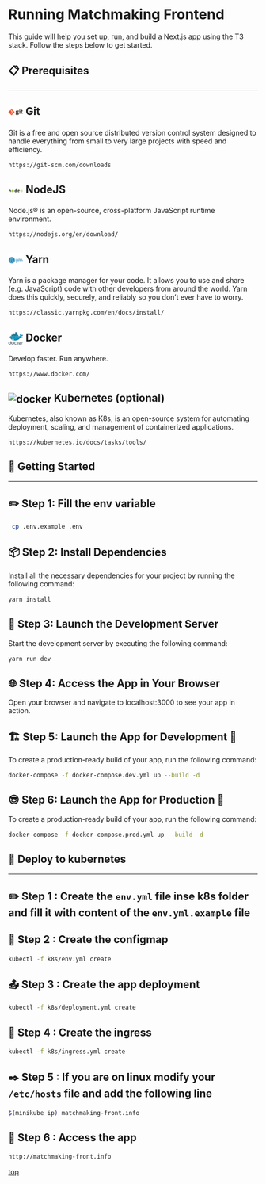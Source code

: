 # <h1 id="top">Running Matchmaking Frontend</h1>

This guide will help you set up, run, and build a Next.js app using the T3 stack. Follow the steps below to get started.

## 📋 Prerequisites

<hr>

## <img align="center" src="https://raw.githubusercontent.com/devicons/devicon/master/icons/git/git-original-wordmark.svg" alt="git" width="30" height="30"/> Git

Git is a free and open source distributed version control system designed to handle everything from small to very large
projects with speed and efficiency.

```
https://git-scm.com/downloads
```

## <img align="center" src="https://raw.githubusercontent.com/devicons/devicon/master/icons/nodejs/nodejs-original-wordmark.svg" alt="nodejs" width="30" height="30"/> NodeJS

Node.js® is an open-source, cross-platform JavaScript runtime environment.

```
https://nodejs.org/en/download/
```

## <img align="center" src="https://raw.githubusercontent.com/devicons/devicon/master/icons/yarn/yarn-original-wordmark.svg" alt="yarn" width="30" height="30"/> Yarn

Yarn is a package manager for your code. It allows you to use and share (e.g. JavaScript) code with other developers
from around the world. Yarn does this quickly, securely, and reliably so you don’t ever have to worry.

```
https://classic.yarnpkg.com/en/docs/install/
```

## <img align="center" src="https://raw.githubusercontent.com/devicons/devicon/master/icons/docker/docker-original-wordmark.svg" alt="docker" width="30" height="30"/> Docker

Develop faster. Run anywhere.

```
https://www.docker.com/
```

## <img align="center" src="https://www.vectorlogo.zone/logos/kubernetes/kubernetes-icon.svg"  alt="docker" width="30" height="30"/> Kubernetes (optional)

Kubernetes, also known as K8s, is an open-source system for automating deployment, scaling, and management of
containerized applications.

```
https://kubernetes.io/docs/tasks/tools/
```

## 🚀 Getting Started

<hr>

## :pencil2: Step 1: Fill the env variable

```bash
 cp .env.example .env
```

## 📦 Step 2: Install Dependencies

Install all the necessary dependencies for your project by running the following command:

```bash
yarn install
```

## 🚀 Step 3: Launch the Development Server

Start the development server by executing the following command:

```bash
yarn run dev
```

## 🌐 Step 4: Access the App in Your Browser

Open your browser and navigate to localhost:3000 to see your app in action.

## 🏗 Step 5: Launch the App for Development 🐳

To create a production-ready build of your app, run the following command:

```bash
docker-compose -f docker-compose.dev.yml up --build -d
```

## :sunglasses: Step 6: Launch the App for Production 🐳

To create a production-ready build of your app, run the following command:

```bash
docker-compose -f docker-compose.prod.yml up --build -d
```

## 📝 Deploy to kubernetes

<hr>

## :pencil2: Step 1 : Create the `env.yml` file inse k8s folder and fill it with content of the `env.yml.example` file

## :scroll: Step 2 : Create the configmap

```bash
kubectl -f k8s/env.yml create
```

## :outbox_tray: Step 3 : Create the app deployment

```bash
kubectl -f k8s/deployment.yml create
```

## :robot: Step 4 : Create the ingress

```bash
kubectl -f k8s/ingress.yml create
```

## :black_nib: Step 5 : If you are on linux modify your `/etc/hosts` file and add the following line

```bash
$(minikube ip) matchmaking-front.info
```

## :rocket: Step 6 : Access the app

```bash
http://matchmaking-front.info
```

[top](#top)
